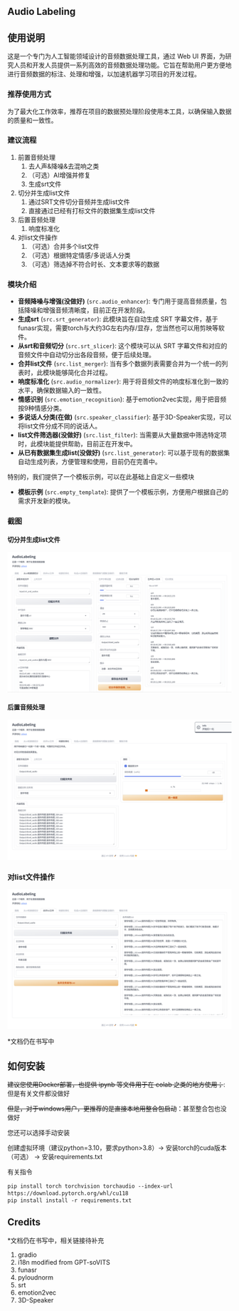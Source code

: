 ## Audio Labeling

## 使用说明
这是一个专门为人工智能领域设计的音频数据处理工具，通过 Web UI 界面，为研究人员和开发人员提供一系列高效的音频数据处理功能。它旨在帮助用户更方便地进行音频数据的标注、处理和增强，以加速机器学习项目的开发过程。

### 推荐使用方式
为了最大化工作效率，推荐在项目的数据预处理阶段使用本工具，以确保输入数据的质量和一致性。

### 建议流程

1. 前置音频处理
   1. 去人声&降噪&去混响之类
   2. （可选）AI增强并修复
   3. 生成srt文件
2. 切分并生成list文件
   1. 通过SRT文件切分音频并生成list文件
   2. 直接通过已经有打标文件的数据集生成list文件
3. 后置音频处理
   1. 响度标准化
4. 对list文件操作
   1. （可选）合并多个list文件
   2. （可选）根据特定情感/多说话人分类
   3. （可选）筛选掉不符合时长、文本要求等的数据

### 模块介绍

- **音频降噪与增强(没做好)** (`src.audio_enhancer`): 专门用于提高音频质量，包括降噪和增强音频清晰度，目前正在开发阶段。
- **生成srt** (`src.srt_generator`): 此模块旨在自动生成 SRT 字幕文件，基于funasr实现，需要torch与大约3G左右内存/显存，您当然也可以用剪映等软件。
- **从srt和音频切分** (`src.srt_slicer`): 这个模块可以从 SRT 字幕文件和对应的音频文件中自动切分出各段音频，便于后续处理。
- **合并list文件** (`src.list_merger`): 当有多个数据列表需要合并为一个统一的列表时，此模块能够简化合并过程。
- **响度标准化** (`src.audio_normalizer`): 用于将音频文件的响度标准化到一致的水平，确保数据输入的一致性。
- **情感识别** (`src.emotion_recognition`): 基于emotion2vec实现，用于把音频按9种情感分类。
- **多说话人分类(在做)** (`src.speaker_classifier`): 基于3D-Speaker实现，可以将list文件分成不同的说话人。
- **list文件筛选器(没做好)** (`src.list_filter`): 当需要从大量数据中筛选特定项时，此模块能提供帮助，目前正在开发中。
- **从已有数据集生成list(没做好)** (`src.list_generator`): 可以基于现有的数据集自动生成列表，方便管理和使用，目前仍在完善中。

特别的，我们提供了一个模板示例，可以在此基础上自定义一些模块

- **模板示例** (`src.empty_template`): 提供了一个模板示例，方便用户根据自己的需求开发新的模块。

### 截图

#### 切分并生成list文件

![image-20240402032542345](./assets/image-20240402032542345.png)

#### 后置音频处理

![image-20240402032421491](./assets/image-20240402032421491.png)

### 对list文件操作

![image-20240402032803436](./assets/image-20240402032803436.png)

*文档仍在书写中

## 如何安装

~~建议您使用Docker部署，也提供 ipynb 等文件用于在 colab 之类的地方使用；~~: 但是有关文件都没做好

~~但是，对于windows用户，更推荐的是直接本地用整合包启动~~：甚至整合包也没做好

您还可以选择手动安装

创建虚拟环境（建议python=3.10，要求python>3.8）-> 安装torch的cuda版本（可选） -> 安装requirements.txt

有关指令

``` 
pip install torch torchvision torchaudio --index-url https://download.pytorch.org/whl/cu118
pip install install -r requirements.txt
```





## Credits

*文档仍在书写中，相关链接待补充

1. gradio
2. i18n modified from GPT-soVITS
3. funasr
4. pyloudnorm
5. srt
6. emotion2vec
7. 3D-Speaker